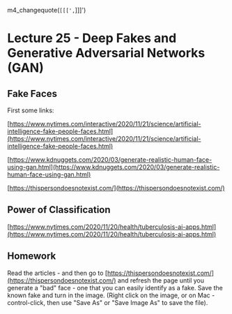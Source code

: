
m4_changequote(`[[[',`]]]')

<style>
.pagebreak { page-break-before: always; }
.half { height: 200px; }
</style>

# Lecture 25 - Deep Fakes and Generative Adversarial Networks (GAN)

## Fake Faces

First some links:

[https://www.nytimes.com/interactive/2020/11/21/science/artificial-intelligence-fake-people-faces.html](https://www.nytimes.com/interactive/2020/11/21/science/artificial-intelligence-fake-people-faces.html)

[https://www.kdnuggets.com/2020/03/generate-realistic-human-face-using-gan.html](https://www.kdnuggets.com/2020/03/generate-realistic-human-face-using-gan.html)

[https://thispersondoesnotexist.com/](https://thispersondoesnotexist.com/)


## Power of Classification

[https://www.nytimes.com/2020/11/20/health/tuberculosis-ai-apps.html](https://www.nytimes.com/2020/11/20/health/tuberculosis-ai-apps.html)






## Homework 

Read the articles - and then go to 
[https://thispersondoesnotexist.com/](https://thispersondoesnotexist.com/)
and refresh the page until you generate a "bad" face - one that you can easily identify 
as a fake.  Save the known fake and turn in the image.  (Right click on the image, or on Mac - control-click, then use "Save As" or "Save Image As" to
save the file).




